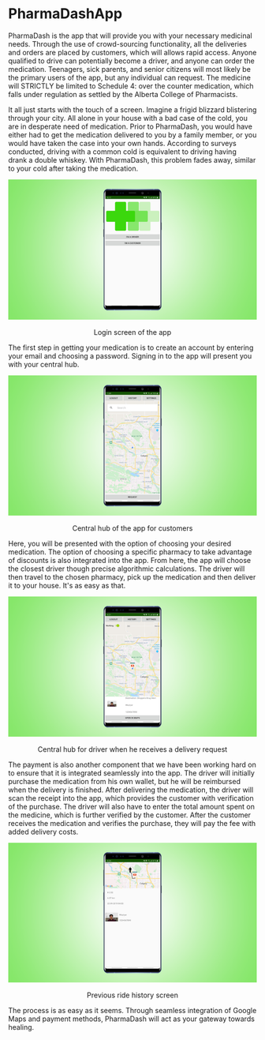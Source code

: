 # PharmaDashApp

PharmaDash is the app that will provide you with your necessary medicinal needs. Through the use of crowd-sourcing functionality, all the deliveries and orders are placed by customers, which will allows rapid access. Anyone qualified to drive can potentially become a driver, and anyone can order the medication. Teenagers, sick parents, and senior citizens will most likely be the primary users of the app, but any individual can request. The medicine will STRICTLY be limited to Schedule 4: over the counter medication, which falls under regulation as settled by the Alberta College of Pharmacists.

It all just starts with the touch of a screen. Imagine a frigid blizzard blistering through your city. All alone in your house with a bad case of the cold, you are in desperate need of medication. Prior to PharmaDash, you would have either had to get the medication delivered to you by a family member, or you would have taken the case into your own hands. According to surveys conducted, driving with a common cold is equivalent to driving having drank a double whiskey.  With PharmaDash, this problem fades away, similar to your cold after taking the medication.

<p align="center">
  <img src="login_screen.png" alt="drawing" class="center"/>
</p>
<p align="center"> Login screen of the app </p>


The first step in getting your medication is to create an account by entering your email and choosing a password. Signing in to the app will present you with your central hub. 

<p align="center">
  <img src="main_customer_page.png" alt="drawing" class="center"/>
</p>
<p align="center"> Central hub of the app for customers </p>


Here, you will be presented with the option of choosing your desired medication.  The option of choosing a specific pharmacy to take advantage of discounts is also integrated into the app. From here, the app will choose the closest driver though precise algorithmic calculations. The driver will then travel to the chosen pharmacy, pick up the medication and then deliver it to your house. It's as easy as that.
 
 
<p align="center">
  <img src="main_driver_page.png" alt="drawing" class="center"/>
</p>
<p align="center"> Central hub for driver when he receives a delivery request </p>


The payment is also another component that we have been working hard on to ensure that it is integrated seamlessly into the app. The driver will initially purchase the medication from his own wallet, but he will be reimbursed when the delivery is finished. After delivering the medication, the driver will scan the receipt into the app, which provides the customer with verification of the purchase. The driver will also have to enter the total amount spent on the medicine, which is further verified by the customer. After the customer receives the medication and verifies the purchase, they will pay the fee with added delivery costs.

<p align="center">
  <img src="ride_history.png" alt="drawing" class="center"/>
</p>
<p align="center"> Previous ride history screen </p>


The process is as easy as it seems. Through seamless integration of Google Maps and payment methods, PharmaDash will act as your gateway towards healing. 
